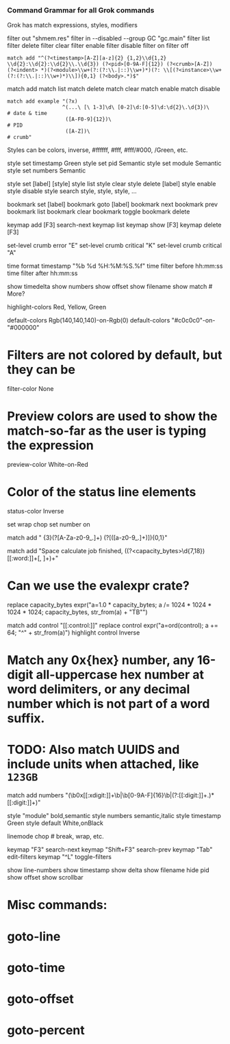 ### Command Grammar for all Grok commands

Grok has match expressions, styles, modifiers

filter out "shmem.res"
filter in --disabled --group GC "gc.main"
filter list
filter delete
filter clear
filter enable
filter disable
filter on
filter off


    match add "^(?<timestamp>[A-Z][a-z]{2} {1,2}\\d{1,2} \\d{2}:\\d{2}:\\d{2}\\.\\d{3}) (?<pid>[0-9A-F]{12}) (?<crumb>[A-Z])      (?<indent> *)(?<module>\\w+(?:(?:\\.|::)\\w+)*)(?: \\[(?<instance>\\w+(?:(?:\\.|::)\\w+)*)\\]){0,1} (?<body>.*)$"
match add
match list
match delete
match clear
match enable
match disable

    match add example "(?x)
                      ^(...\ [\ 1-3]\d\ [0-2]\d:[0-5]\d:\d{2}\.\d{3})\    # date & time
                       ([A-F0-9]{12})\                                    # PID
                       ([A-Z])\                                           # crumb"

Styles can be colors, inverse, #ffffff, #fff, #fff/#000, /Green, etc.

style set timestamp Green
style set pid Semantic
style set module Semantic
style set numbers Semantic

style set [label] [style]
style list
style clear
style delete [label]
style enable
style disable
style search style, style, style, ...

bookmark set [label]
bookmark goto [label]
bookmark next
bookmark prev
bookmark list
bookmark clear
bookmark toggle
bookmark delete

keymap add [F3] search-next
keymap list
keymap show [F3]
keymap delete [F3]

set-level crumb error "E"
set-level crumb critical "K"
set-level crumb critical "A"

time format timestamp "%b %d %H:%M:%S.%f"
time filter before hh:mm:ss
time filter after hh:mm:ss

show timedelta
show numbers
show offset
show filename
show match
    # More?


highlight-colors Red, Yellow, Green

default-colors Rgb(140,140,140)-on-Rgb(0)
default-colors "#c0c0c0"-on-"#000000"

# Filters are not colored by default, but they can be
filter-color None

# Preview colors are used to show the match-so-far as the user is typing the expression
preview-color White-on-Red

# Color of the status line elements
status-color Inverse



set wrap chop
set number on



match add " {3}(?<module>[A-Za-z0-9_.]+) (?<module>\[([a-z0-9_.]+)\]){0,1}"

match add "Space calculate job finished, ((?<capacity_bytes>\d{7,18}) [[:word:]]+[, ]+)+"

# Can we use the evalexpr crate?
replace capacity_bytes expr("a=1.0 * capacity_bytes; a /= 1024 * 1024 * 1024 * 1024; capacity_bytes, str_from(a) + "TB\"")

match add control "[[:control:]]"
replace control expr("a=ord(control); a += 64; "^" + str_from(a)")
highlight control Inverse

# Match any 0x{hex} number, any 16-digit all-uppercase hex number at word delimiters, or any decimal number which is not part of a word suffix.
# TODO: Also match UUIDS and include units when attached, like `123GB`
match add numbers "(\b0x[[:xdigit:]]+\b|\b[0-9A-F]{16}\b|(?:[[:digit:]]+\.)*[[:digit:]]+)"

style "module" bold,semantic
style numbers semantic,italic
style timestamp Green
style default White,onBlack


linemode chop # break, wrap, etc.

keymap "F3" search-next
keymap "Shift+F3" search-prev
keymap "Tab" edit-filters
keymap "^L" toggle-filters

show line-numbers
show timestamp
show delta
show filename
hide pid
show offset
show scrollbar

# Misc commands:
# goto-line
# goto-time
# goto-offset
# goto-percent
